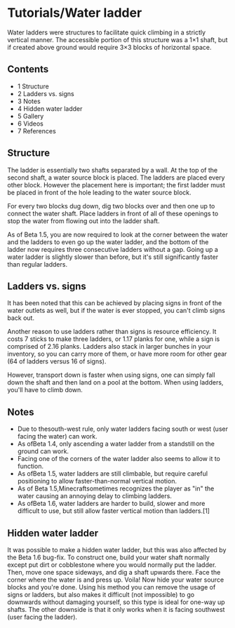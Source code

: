 # Tutorials/Water ladder
Water ladders were structures to facilitate quick climbing in a strictly vertical manner. The accessible portion of this structure was a 1×1 shaft, but if created above ground would require 3×3 blocks of horizontal space. 

## Contents
- 1 Structure
- 2 Ladders vs. signs
- 3 Notes
- 4 Hidden water ladder
- 5 Gallery
- 6 Videos
- 7 References

## Structure

The ladder is essentially two shafts separated by a wall. At the top of the second shaft, a water source block is placed. The ladders are placed every other block. However the placement here is important; the first ladder must be placed in front of the hole leading to the water source block.

For every two blocks dug down, dig two blocks over and then one up to connect the water shaft. Place ladders in front of all of these openings to stop the water from flowing out into the ladder shaft.

As of Beta 1.5, you are now required to look at the corner between the water and the ladders to even go up the water ladder, and the bottom of the ladder now requires three consecutive ladders without a gap. Going up a water ladder is slightly slower than before, but it's still significantly faster than regular ladders.


## Ladders vs. signs
It has been noted that this can be achieved by placing signs in front of the water outlets as well, but if the water is ever stopped, you can't climb signs back out.

Another reason to use ladders rather than signs is resource efficiency. It costs 7 sticks to make three ladders, or 1.17 planks for one, while a sign is comprised of 2.16 planks. Ladders also stack in larger bunches in your inventory, so you can carry more of them, or have more room for other gear (64 of ladders versus 16 of signs).

However, transport down is faster when using signs, one can simply fall down the shaft and then land on a pool at the bottom. When using ladders, you'll have to climb down.

## Notes
- Due to thesouth-west rule, only water ladders facing south or west (user facing the water) can work.
- As ofBeta 1.4, only ascending a water ladder from a standstill on the ground can work.
- Facing one of the corners of the water ladder also seems to allow it to function.
- As ofBeta 1.5, water ladders are still climbable, but require careful positioning to allow faster-than-normal vertical motion.
- As of Beta 1.5,Minecraftsometimes recognizes the player as "in" the water causing an annoying delay to climbing ladders.
- As ofBeta 1.6, water ladders are harder to build, slower and more difficult to use, but still allow faster vertical motion than ladders.[1]

## Hidden water ladder
It was possible to make a hidden water ladder, but this was also affected by the Beta 1.6 bug-fix. To construct one, build your water shaft normally except put dirt or cobblestone where you would normally put the ladder.  Then, move one space sideways, and dig a shaft upwards there.  Face the corner where the water is and press up.  Voila! Now hide your water source blocks and you're done.  Using his method you can remove the usage of signs or ladders, but also makes it difficult (not impossible) to go downwards without damaging yourself, so this type is ideal for one-way up shafts. The other downside is that it only works when it is facing southwest (user facing the ladder).

